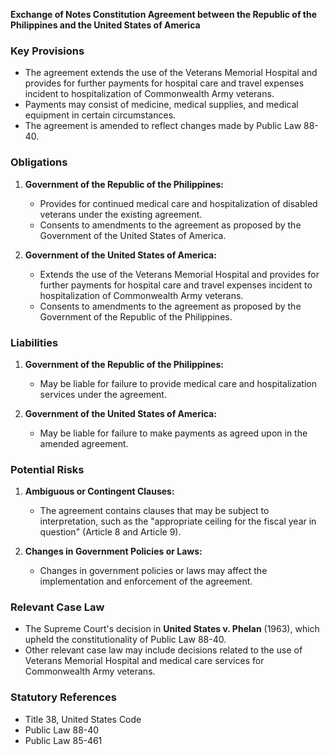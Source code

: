**Exchange of Notes Constitution Agreement between the Republic of the Philippines and the United States of America**

### Key Provisions

*   The agreement extends the use of the Veterans Memorial Hospital and provides for further payments for hospital care and travel expenses incident to hospitalization of Commonwealth Army veterans.
*   Payments may consist of medicine, medical supplies, and medical equipment in certain circumstances.
*   The agreement is amended to reflect changes made by Public Law 88-40.

### Obligations

1.  **Government of the Republic of the Philippines:**

    *   Provides for continued medical care and hospitalization of disabled veterans under the existing agreement.
    *   Consents to amendments to the agreement as proposed by the Government of the United States of America.
2.  **Government of the United States of America:**

    *   Extends the use of the Veterans Memorial Hospital and provides for further payments for hospital care and travel expenses incident to hospitalization of Commonwealth Army veterans.
    *   Consents to amendments to the agreement as proposed by the Government of the Republic of the Philippines.

### Liabilities

1.  **Government of the Republic of the Philippines:**

    *   May be liable for failure to provide medical care and hospitalization services under the agreement.
2.  **Government of the United States of America:**

    *   May be liable for failure to make payments as agreed upon in the amended agreement.

### Potential Risks

1.  **Ambiguous or Contingent Clauses:**

    *   The agreement contains clauses that may be subject to interpretation, such as the "appropriate ceiling for the fiscal year in question" (Article 8 and Article 9).
2.  **Changes in Government Policies or Laws:**

    *   Changes in government policies or laws may affect the implementation and enforcement of the agreement.

### Relevant Case Law

*   The Supreme Court's decision in **United States v. Phelan** (1963), which upheld the constitutionality of Public Law 88-40.
*   Other relevant case law may include decisions related to the use of Veterans Memorial Hospital and medical care services for Commonwealth Army veterans.

### Statutory References

*   Title 38, United States Code
*   Public Law 88-40
*   Public Law 85-461